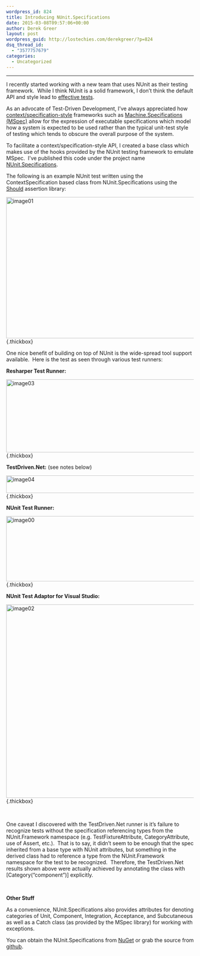 ```yaml
---
wordpress_id: 824
title: Introducing NUnit.Specifications
date: 2015-03-08T09:57:06+00:00
author: Derek Greer
layout: post
wordpress_guid: http://lostechies.com/derekgreer/?p=824
dsq_thread_id:
  - "3577757679"
categories:
  - Uncategorized
---
```

****

I recently started working with a new team that uses NUnit as their testing framework.&nbsp; While I think NUnit is a solid framework, I don’t think the default API and style lead to [effective tests](http://lostechies.com/derekgreer/2011/03/07/effective-tests-introduction/).&nbsp; 

As an advocate of Test-Driven Development, I’ve always appreciated how [context/specification-style](http://www.codemag.com/article/0805061) frameworks such as [Machine.Specifications (MSpec)](https://github.com/machine/machine.specifications) allow for the expression of executable specifications which model how a system is expected to be used rather than the typical unit-test style of testing which tends to obscure the overall purpose of the system.&nbsp; 

To facilitate a context/specification-style API, I created a base class which makes use of the hooks provided by the NUnit testing framework to emulate MSpec.&nbsp; I’ve published this code under the project name [NUnit.Specifications](https://www.nuget.org/packages/NUnit.Specifications/).

The following is an example NUnit test written using the ContextSpecification based class from NUnit.Specifications using the [Should](https://github.com/erichexter/Should) assertion library:

[<img style="border-left-width: 0px;border-right-width: 0px;border-bottom-width: 0px;padding-top: 0px;padding-left: 0px;padding-right: 0px;border-top-width: 0px" border="0" alt="image01" src="http://lostechies.com/derekgreer/files/2015/03/image01_thumb.png" width="574" height="379" />](http://lostechies.com/derekgreer/files/2015/03/image01.png){.thickbox}

One nice benefit of building on top of NUnit is the wide-spread tool support available.&nbsp; Here is the test as seen through various test runners:

**Resharper Test Runner:**

[<img style="border-left-width: 0px;border-right-width: 0px;border-bottom-width: 0px;padding-top: 0px;padding-left: 0px;padding-right: 0px;border-top-width: 0px" border="0" alt="image03" src="http://lostechies.com/wp-content/uploads/2015/03/image03_thumb.png" width="574" height="196" />](http://lostechies.com/wp-content/uploads/2015/03/image03.png){.thickbox}

**TestDriven.Net:** (see notes below)

[<img style="border-left-width: 0px;border-right-width: 0px;border-bottom-width: 0px;padding-top: 0px;padding-left: 0px;padding-right: 0px;border-top-width: 0px" border="0" alt="image04" src="http://lostechies.com/wp-content/uploads/2015/03/image04_thumb.png" width="574" height="47" />](http://lostechies.com/wp-content/uploads/2015/03/image04.png){.thickbox}

**NUnit Test Runner:**

[<img style="border-left-width: 0px;border-right-width: 0px;border-bottom-width: 0px;padding-top: 0px;padding-left: 0px;padding-right: 0px;border-top-width: 0px" border="0" alt="image00" src="http://lostechies.com/wp-content/uploads/2015/03/image00_thumb.png" width="574" height="175" />](http://lostechies.com/wp-content/uploads/2015/03/image00.png){.thickbox}

**NUnit Test Adaptor for Visual Studio:**

[<img style="border-left-width: 0px;border-right-width: 0px;border-bottom-width: 0px;padding-top: 0px;padding-left: 0px;padding-right: 0px;border-top-width: 0px" border="0" alt="image02" src="http://lostechies.com/wp-content/uploads/2015/03/image02_thumb.png" width="574" height="519" />](http://lostechies.com/wp-content/uploads/2015/03/image02.png){.thickbox}

&nbsp;

<div class="note">
  <p>
    One caveat I discovered with the TestDriven.Net runner is it’s failure to recognize tests without the specification referencing types from the NUnit.Framework namespace (e.g. TestFixtureAttribute, CategoryAttribute, use of Assert, etc.).&nbsp; That is to say, it didn’t seem to be enough that the spec inherited from a base type with NUnit attributes, but something in the derived class had to reference a type from the NUnit.Framework namespace for the test to be recognized.&nbsp; Therefore, the TestDriven.Net results shown above were actually achieved by annotating the class with [Category(“component”)] explicitly.
  </p>
</div>

&nbsp;

**Other Stuff**

As a convenience, NUnit.Specifications also provides attributes for denoting categories of Unit, Component, Integration, Acceptance, and Subcutaneous as well as a Catch class (as provided by the MSpec library) for working with exceptions.

You can obtain the NUnit.Specifications from [NuGet](https://www.nuget.org/packages/NUnit.Specifications/1.0.1) or grab the source from [github](https://github.com/derekgreer/nunit.specifications).
